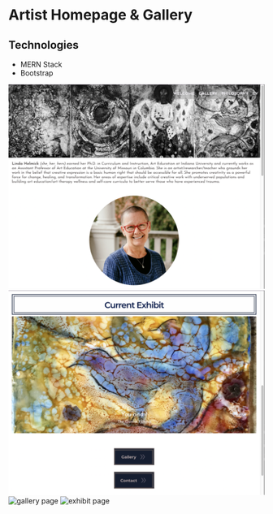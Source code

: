 # Artist Homepage & Gallery

## Technologies

- MERN Stack
- Bootstrap

![home top](./progress-img/helmick-1.0-home-top.png)
![home bottom](./progress-img/helmick-1.0-home-bottom.png)
![gallery page](./progress-img/helmick-1.0-gallery.png)
![exhibit page](./progress-img/helmick-1.0-exhibit.png)

<!-- ## TODO

- add CV info
- render details for artwork
- Get back end running
- connect front end and back end
- deploy

-->
